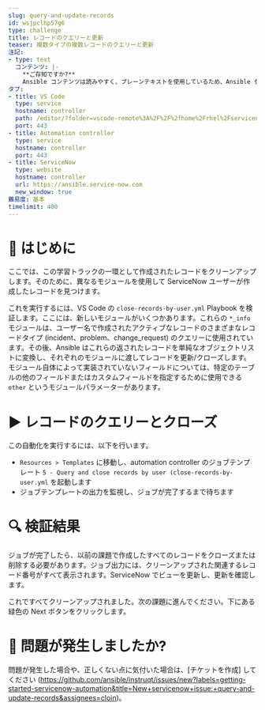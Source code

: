 ```yaml
---
slug: query-and-update-records
id: wsjpclhp57g6
type: challenge
title: レコードのクエリーと更新
teaser: 複数タイプの複数レコードのクエリーと更新
注記:
- type: text
  コンテンツ: |-
    **ご存知ですか?**
    Ansible コンテンツは読みやすく、プレーンテキストを使用しているため、Ansible を使用することでコードとしてのインフラストラクチャーを簡単に実現できます。
タブ:
- title: VS Code
  type: service
  hostname: controller
  path: /editor/?folder=vscode-remote%3A%2F%2F%2fhome%2Frhel%2Fservicenow_project
  port: 443
- title: Automation controller
  type: service
  hostname: controller
  port: 443
- title: ServiceNow
  type: website
  hostname: controller
  url: https://ansible.service-now.com
  new_window: true
難易度: 基本
timelimit: 400
---
```

👋 はじめに
====
ここでは、この学習トラックの一環として作成されたレコードをクリーンアップします。そのために、異なるモジュールを使用して ServiceNow ユーザーが作成したレコードを見つけます。

これを実行するには、VS Code の `close-records-by-user.yml` Playbook を検証します。ここには、新しいモジュールがいくつかあります。これらの `*_info` モジュールは、ユーザー名で作成されたアクティブなレコードのさまざまなレコードタイプ (incident、problem、change_request) のクエリーに使用されています。その後、Ansible はこれらの返されたレコードを単純なオブジェクトリストに変換し、それぞれのモジュールに渡してレコードを更新/クローズします。モジュール自体によって実装されていないフィールドについては、特定のテーブルの他のフィールドまたはカスタムフィールドを指定するために使用できる `other` というモジュールパラメーターがあります。

▶️ レコードのクエリーとクローズ
====
この自動化を実行するには、以下を行います。
- `Resources > Templates` に移動し、automation controller のジョブテンプレート `5 - Query and close records by user (close-records-by-user.yml` を起動します
- ジョブテンプレートの出力を監視し、ジョブが完了するまで待ちます

🔍 検証結果
====
ジョブが完了したら、以前の課題で作成したすべてのレコードをクローズまたは削除する必要があります。ジョブ出力には、クリーンアップされた関連するレコード番号がすべて表示されます。ServiceNow でビューを更新し、更新を確認します。

これですべてクリーンアップされました。次の課題に進んでください。下にある緑色の Next ボタンをクリックします。

🐛 問題が発生しましたか?
====
問題が発生した場合や、正しくない点に気付いた場合は、[チケットを作成] してください (https://github.com/ansible/instruqt/issues/new?labels=getting-started-servicenow-automation&title=New+servicenow+issue:+query-and-update-records&assignees=cloin)。